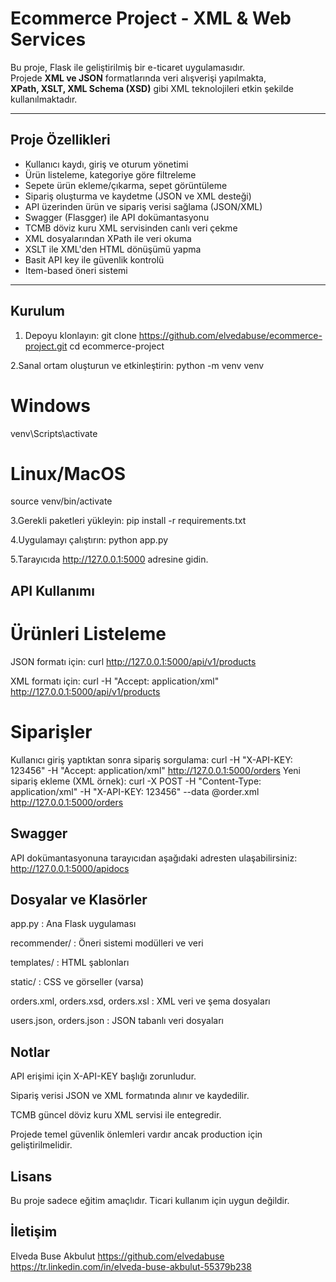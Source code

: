 # Ecommerce Project - XML & Web Services

Bu proje, Flask ile geliştirilmiş bir e-ticaret uygulamasıdır.  
Projede **XML ve JSON** formatlarında veri alışverişi yapılmakta,  
**XPath, XSLT, XML Schema (XSD)** gibi XML teknolojileri etkin şekilde kullanılmaktadır.

---

## Proje Özellikleri

- Kullanıcı kaydı, giriş ve oturum yönetimi
- Ürün listeleme, kategoriye göre filtreleme
- Sepete ürün ekleme/çıkarma, sepet görüntüleme
- Sipariş oluşturma ve kaydetme (JSON ve XML desteği)
- API üzerinden ürün ve sipariş verisi sağlama (JSON/XML)
- Swagger (Flasgger) ile API dokümantasyonu
- TCMB döviz kuru XML servisinden canlı veri çekme
- XML dosyalarından XPath ile veri okuma
- XSLT ile XML'den HTML dönüşümü yapma
- Basit API key ile güvenlik kontrolü
- Item-based öneri sistemi

---

## Kurulum

1. Depoyu klonlayın:
git clone https://github.com/elvedabuse/ecommerce-project.git
cd ecommerce-project

2.Sanal ortam oluşturun ve etkinleştirin:
python -m venv venv
# Windows
venv\Scripts\activate
# Linux/MacOS
source venv/bin/activate

3.Gerekli paketleri yükleyin:
pip install -r requirements.txt

4.Uygulamayı çalıştırın:
python app.py

5.Tarayıcıda http://127.0.0.1:5000 adresine gidin.

## API Kullanımı

# Ürünleri Listeleme
JSON formatı için:
curl http://127.0.0.1:5000/api/v1/products

XML formatı için:
curl -H "Accept: application/xml" http://127.0.0.1:5000/api/v1/products

# Siparişler
Kullanıcı giriş yaptıktan sonra sipariş sorgulama:
curl -H "X-API-KEY: 123456" -H "Accept: application/xml" http://127.0.0.1:5000/orders
Yeni sipariş ekleme (XML örnek):
curl -X POST -H "Content-Type: application/xml" -H "X-API-KEY: 123456" --data @order.xml http://127.0.0.1:5000/orders

## Swagger
API dokümantasyonuna tarayıcıdan aşağıdaki adresten ulaşabilirsiniz:
http://127.0.0.1:5000/apidocs

## Dosyalar ve Klasörler
app.py : Ana Flask uygulaması

recommender/ : Öneri sistemi modülleri ve veri

templates/ : HTML şablonları

static/ : CSS ve görseller (varsa)

orders.xml, orders.xsd, orders.xsl : XML veri ve şema dosyaları

users.json, orders.json : JSON tabanlı veri dosyaları


## Notlar
API erişimi için X-API-KEY başlığı zorunludur.

Sipariş verisi JSON ve XML formatında alınır ve kaydedilir.

TCMB güncel döviz kuru XML servisi ile entegredir.

Projede temel güvenlik önlemleri vardır ancak production için geliştirilmelidir.

## Lisans
Bu proje sadece eğitim amaçlıdır. Ticari kullanım için uygun değildir.

## İletişim
Elveda Buse Akbulut
https://github.com/elvedabuse
https://tr.linkedin.com/in/elveda-buse-akbulut-55379b238
